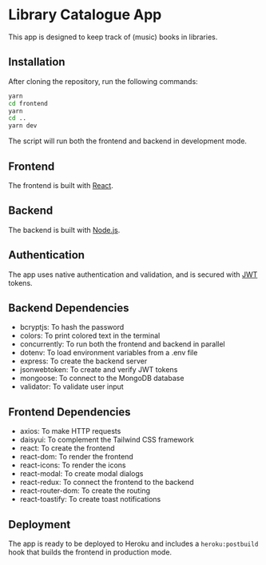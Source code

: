 # Library Catalogue App

This app is designed to keep track of (music) books in libraries.

## Installation

After cloning the repository, run the following commands:

```bash
yarn
cd frontend
yarn
cd ..
yarn dev
```

The script will run both the frontend and backend in development mode.

## Frontend

The frontend is built with [React](https://reactjs.org/).

## Backend

The backend is built with [Node.js](https://nodejs.org/).

## Authentication

The app uses native authentication and validation, and is secured with [JWT](https://jwt.io/) tokens.

## Backend Dependencies

- bcryptjs: To hash the password
- colors: To print colored text in the terminal
- concurrently: To run both the frontend and backend in parallel
- dotenv: To load environment variables from a .env file
- express: To create the backend server
- jsonwebtoken: To create and verify JWT tokens
- mongoose: To connect to the MongoDB database
- validator: To validate user input

## Frontend Dependencies

- axios: To make HTTP requests
- daisyui: To complement the Tailwind CSS framework
- react: To create the frontend
- react-dom: To render the frontend
- react-icons: To render the icons
- react-modal: To create modal dialogs
- react-redux: To connect the frontend to the backend
- react-router-dom: To create the routing
- react-toastify: To create toast notifications

## Deployment

The app is ready to be deployed to Heroku and includes a `heroku:postbuild` hook that builds the frontend in production mode.
